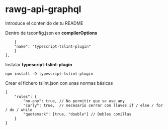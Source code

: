 # rawg-api-graphql

Introduce el contenido de tu README

Dentro de tsconfig.json en **compilerOptions**

```"plugins": [
    {
    "name": "typescript-tslint-plugin"
    }
],
```

Instalar **typescript-tslint-plugin**

```
npm install -D typescript-tslint-plugin
```

Crear el fichero tslint.json con unas normas básicas

```
{
    "rules": {
        "no-any": true, // No permitir que se use any
        "curly": true,  // necesario cerrar con llaves if / else / for / do / while
        "quotemark": [true, "double"] // Dobles comillas
    }
}
```